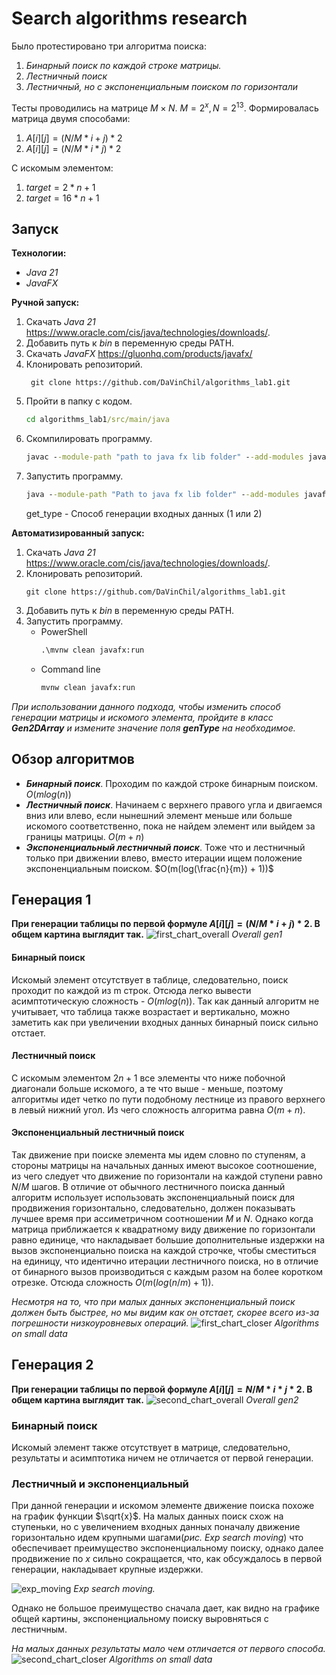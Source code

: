 # Search algorithms research
Было протестировано три алгоритма поиска:


1. *Бинарный поиск по каждой строке матрицы.*
2. *Лестничный поиск*
3. *Лестничный, но с экспоненциальным поиском по горизонтали*


Тесты проводились на матрице $M{\times}N$. $M = 2^x, N = 2^{13}.$
Формировалась матрица двумя способами:
1. $A[i][j] = (N / M * i + j) * 2$
2. $A[i][j] = (N / M * i * j) * 2$


С искомым элементом:
1. $target = 2 * n + 1$
2. $target = 16 * n + 1$


## Запуск
**Технологии:**
- *Java 21*
- *JavaFX*


**Ручной запуск:**
1. Скачать *Java 21* https://www.oracle.com/cis/java/technologies/downloads/.
2. Добавить путь к *bin* в переменную среды PATH.
3. Скачать *JavaFX* https://gluonhq.com/products/javafx/
4. Клонировать репозиторий.
   ```git
    git clone https://github.com/DaVinChil/algorithms_lab1.git
    ```
5. Пройти в папку с кодом.
    ```cmd
    cd algorithms_lab1/src/main/java
    ```
6. Скомпилировать программу.
    ```cmd
    javac --module-path "path to java fx lib folder" --add-modules javafx.controls,javafx.fxml -jar ru/ns/alg_lab/*
    ```
7. Запустить программу.
    ```cmd
    java --module-path "Path to java fx lib folder" --add-modules javafx.controls,javafx.fxml ru/ns/alg_lab/Main <gen_type>
    ```
   get_type - Способ генерации входных данных (1 или 2)


**Автоматизированный запуск:**
1. Скачать *Java 21* https://www.oracle.com/cis/java/technologies/downloads/.
2. Клонировать репозиторий.
    ```git
    git clone https://github.com/DaVinChil/algorithms_lab1.git
    ```
3. Добавить путь к *bin* в переменную среды PATH.
4. Запустить программу.
   - PowerShell
        ```cmd
        .\mvnw clean javafx:run
        ```
   - Command line
        ```cmd
        mvnw clean javafx:run
        ```
*При использовании данного подхода, чтобы изменить способ генерации матрицы и искомого элемента, пройдите в класс ___Gen2DArray___ и измените значение поля ___genType___ на необходимое.*


## Обзор алгоритмов
- ***Бинарный поиск***. Проходим по каждой строке бинарным поиском. $O(mlog(n))$
- ***Лестничный поиск***. Начинаем с верхнего правого угла и двигаемся вниз или влево, если нынешний элемент меньше или больше искомого соответственно, пока не найдем элемент или выйдем за границы матрицы. $O(m+n)$
- ***Экспоненциальный лестничный поиск***. Тоже что и лестничный только при движении влево, вместо итерации ищем положение экспоненциальным поиском. $O(m(log(\frac{n}{m}) + 1))$


## Генерация 1
**При генерации таблицы по первой формуле $A[i][j] = (N/M * i + j) * 2$. В общем картина выглядит так.**
![first_chart_overall](./first_approach_all.png)
*Overall gen1*
#### Бинарный поиск
Искомый элемент отсутствует в таблице, следовательно, поиск проходит по каждой из m строк. Отсюда легко вывести асимптотическую сложность - $O(mlog(n))$. Так как данный алгоритм не учитывает, что таблица также возрастает и вертикально, можно заметить как при увеличении входных данных бинарный поиск сильно отстает.
#### Лестничный поиск
С искомым элементом $2n+1$ все элементы что ниже побочной диагонали больше искомого, а те что выше - меньше, поэтому алгоритмы идет четко по пути подобному лестнице из правого верхнего в левый нижний угол. Из чего сложность алгоритма равна $O(m+n)$.
#### Экспоненциальный лестничный поиск
Так движение при поиске элемента мы идем словно по ступеням, а стороны матрицы на начальных данных имеют высокое соотношение, из чего следует что движение по горизонтали на каждой ступени равно $N/M$ шагов. В отличие от обычного лестничного поиска данный алгоритм использует использовать экспоненциальный поиск для продвижения горизонтально, следовательно, должен показывать лучшее время при ассиметричном соотношении $M$ и $N$. Однако когда матрица приближается к квадратному виду движение по горизонтали равно единице, что накладывает большие дополнительные издержки на вызов экспоненциально поиска на каждой строчке, чтобы сместиться на единицу, что идентично итерации лестничного поиска, но в отличие от бинарного вызов производиться с каждым разом на более коротком отрезке. Отсюда сложность $O(m(log(n/m)+1))$.


*Несмотря на то, что при малых данных экспоненциальный поиск должен быть быстрее, но мы видим как он отстает, скорее всего из-за погрешности низкоуровневых операций.*
![first_chart_closer](first_approach_closer.png)
*Algorithms on small data*
## Генерация 2
**При генерации таблицы по первой формуле $A[i][j] = N/M * i * j * 2$. В общем картина выглядит так.**
![second_chart_overall](second_approach_all.png)
*Overall gen2*
### Бинарный поиск
Искомый элемент также отсутствует в матрице, следовательно, результаты и асимптотика ничем не отличается от первой генерации.
### Лестничный и экспоненциальный
При данной генерации и искомом элементе движение поиска похоже на график функции $\sqrt{x}$. На малых данных поиск схож на ступеньки, но с увеличением входных данных поначалу движение горизонтально идем крупными шагами(*рис. Exp search moving*) что обеспечивает преимущество экспоненциальному поиску, однако далее продвижение по $x$ сильно сокращается, что, как обсуждалось в первой генерации, накладывает крупные издержки.


![exp_moving](exp_search_moving.png)
*Exp search moving.*


Однако не большое преимущество сначала дает, как видно на графике общей картины, экспоненциальному поиску выровняться с лестничным.


*На малых данных результаты мало чем отличается от первого способа.*
![second_chart_closer](second_approach_closer.png)
*Algorithms on small data*
